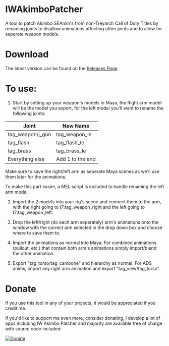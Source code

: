 # IWAkimboPatcher

A tool to patch Akimbo SEAnim's from non-Treyarch Call of Duty Titles by renaming joints to disallow 
animations affecting other joints and to allow for seperate weapon models.

# Download

The latest version can be found on the [Releases Page](https://github.com/Scobalula/IWAkimboPatcher/releases).

# To use:

1. Start by setting up your weapon's models in Maya, the Right arm model will be the model you export,
for the left model you'll want to rename the following joints:

| Joint            | New Name         |
|------------------|------------------|
| tag_weapon/j_gun | tag_weapon_le    |
| tag_flash        | tag_flash_le     |
| tag_brass        | tag_brass_le     |
| Everything else  | Add 1 to the end |

Make sure to save the right/left arm as seperate Maya scenes as we'll use them later for the
animations.

To make this part easier, a MEL script is included to handle renaming the left arm model.

2. Import the 2 models into your rig's scene and connect them to the arm, with the right going to
t7:tag_weapon_right and the left going to t7:tag_weapon_left.

3. Drop the left/right (do each arm seperately) arm's animations onto the window with the correct arm
selected in the drop down box and choose where to save them to.

4. Import the animations as normal into Maya. For combined animations (pullout, etc.) that contain both
arm's animations simply import/blend the other animation.

5. Export "tag_torso/tag_cambone" and hierarchy as normal. For ADS anims, import any right arm animation
and export "tag_view/tag_torso".

# Donate

If you use this tool in any of your projects, it would be appreciated if you credit me.

If you'd like to support me even more, consider donating, I develop a lot of apps including IW Akimbo Patcher and majority are available free of charge with source code included:

[![Donate](https://img.shields.io/badge/Donate-PayPal-yellowgreen.svg)](https://www.paypal.me/scobalula)

